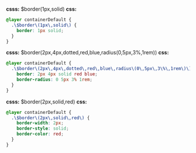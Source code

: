 **csss:** $border(1px,solid)
**css:**
```css
@layer containerDefault {
  .\$border\(1px\,solid\) {
    border: 1px solid;
  }
}
```

**csss:** $border(2px,4px,dotted,red,blue,radius(0,5px,3%,1rem))
**css:**
```css
@layer containerDefault {
  .\$border\(2px\,4px\,dotted\,red\,blue\,radius\(0\,5px\,3\%\,1rem\)\) {
    border: 2px 4px solid red blue;
    border-radius: 0 5px 3% 1rem;
  }
}
```

**csss:** $border(2px,solid,red)
**css:**
```css
@layer containerDefault {
  .\$border\(2px\,solid\,red\) {
    border-width: 2px;
    border-style: solid;
    border-color: red;
  }
}
```